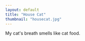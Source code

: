 ```yaml
---
layout: default
title: "House Cat"
thumbnail: "housecat.jpg"
---
```


My cat's breath smells like cat food.
